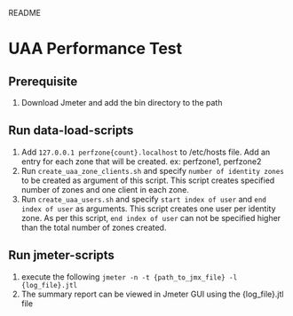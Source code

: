 README
# UAA Performance Test

## Prerequisite
1. Download Jmeter and add the bin directory to the path

## Run data-load-scripts

1. Add `127.0.0.1 perfzone{count}.localhost` to /etc/hosts file. Add an entry for each zone that will be created. ex: perfzone1, perfzone2
2. Run `create_uaa_zone_clients.sh` and specify `number of identity zones` to be created as argument of this script. This script creates specified number of zones and one client in each zone.
3. Run `create_uaa_users.sh` and specify `start index of user` and `end index of user` as arguments. This script creates one user per identity zone. As per this script, `end index of user` can not be specified higher than the total number of zones created.

## Run jmeter-scripts
1. execute the following
 `jmeter -n -t {path_to_jmx_file} -l {log_file}.jtl`
2. The summary report can be viewed in Jmeter GUI using the {log_file}.jtl file
